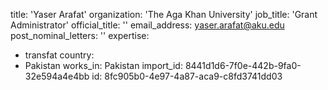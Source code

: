 title: 'Yaser Arafat'
organization: 'The Aga Khan University'
job_title: 'Grant Administrator'
official_title: ''
email_address: yaser.arafat@aku.edu
post_nominal_letters: ''
expertise:
  - transfat
country:
  - Pakistan
works_in: Pakistan
import_id: 8441d1d6-7f0e-442b-9fa0-32e594a4e4bb
id: 8fc905b0-4e97-4a87-aca9-c8fd3741dd03
